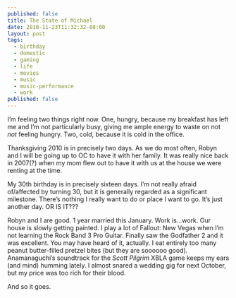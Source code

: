 ```yaml
---
published: false
title: The State of Michael
date: 2010-11-23T11:32:32-08:00
layout: post
tags:
  - birthday
  - domestic
  - gaming
  - life
  - movies
  - music
  - music-performance
  - work
published: false
---
```

I&#8217;m feeling two things right now. One, hungry, because my breakfast has left me and I&#8217;m not particularly busy, giving me ample energy to waste on not _not_ feeling hungry. Two, cold, because it is cold in the office.

<!--more-->

Thanksgiving 2010 is in precisely two days. As we do most often, Robyn and I will be going up to OC to have it with her family. It was really nice back in 2007(?) when my mom flew out to have it with us at the house we were renting at the time.

My 30th birthday is in precisely sixteen days. I&#8217;m not really afraid of/affected by turning 30, but it is generally regarded as a significant milestone. There&#8217;s nothing I really want to do or place I want to go. It&#8217;s just another day. OR IS IT???

Robyn and I are good. 1 year married this January. Work is&#8230;work. Our house is slowly getting painted. I play a lot of Fallout: New Vegas when I&#8217;m not learning the Rock Band 3 Pro Guitar. Finally saw the Godfather 2 and it was excellent. You may have heard of it, actually. I eat entirely too many peanut butter-filled pretzel bites (but they are soooooo good). Anamanaguchi&#8217;s soundtrack for the _Scott Pilgrim_ XBLA game keeps my ears (and mind) humming lately. I almost snared a wedding gig for next October, but my price was too rich for their blood.

And so it goes.
